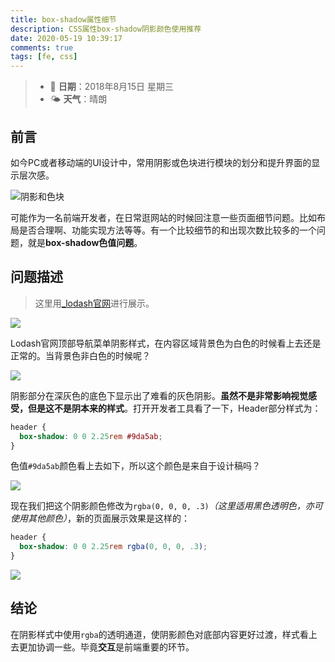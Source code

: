 ```yaml
---
title: box-shadow属性细节
description: CSS属性box-shadow阴影颜色使用推荐
date: 2020-05-19 10:39:17
comments: true
tags: [fe, css]
---
```


> - 📅 **日期**：2018年8月15日 星期三
> - 🌤 **天气**：晴朗

## 前言

如今PC或者移动端的UI设计中，常用阴影或色块进行模块的划分和提升界面的显示层次感。

![阴影和色块](https://gitlab.com/imgrs/pic/uploads/47ced46156dff4de859c3d220c85b53a/kxtsafu.png)

可能作为一名前端开发者，在日常逛网站的时候回注意一些页面细节问题。比如布局是否合理啊、功能实现方法等等。有一个比较细节的和出现次数比较多的一个问题，就是**box-shadow色值问题**。

## 问题描述

> 这里用[_lodash官网](https://lodash.com/docs/4.17.15)进行展示。

![](https://gitlab.com/imgrs/pic/uploads/7ab93680ace94c052f81d2b1d3660059/9tkbid9.png)

Lodash官网顶部导航菜单阴影样式，在内容区域背景色为白色的时候看上去还是正常的。当背景色非白色的时候呢？

![](https://gitlab.com/imgrs/pic/uploads/a80d258e98a64afe64b3ecb8714adaa7/c6mpco4.png)

阴影部分在深灰色的底色下显示出了难看的灰色阴影。**虽然不是非常影响视觉感受，但是这不是阴本来的样式**。打开开发者工具看了一下，Header部分样式为：

```css
header {
  box-shadow: 0 0 2.25rem #9da5ab;
}
```

色值`#9da5ab`颜色看上去如下，所以这个颜色是来自于设计稿吗？

![](https://gitlab.com/imgrs/pic/uploads/f25700848e7f81c3265185375cdf36e6/wc2m2tf.png)

现在我们把这个阴影颜色修改为`rgba(0, 0, 0, .3)`_（这里适用黑色透明色，亦可使用其他颜色）_，新的页面展示效果是这样的：

```css
header {
  box-shadow: 0 0 2.25rem rgba(0, 0, 0, .3);
}
```

![](https://gitlab.com/imgrs/pic/uploads/d86919bd44f75505470350991ebfc8aa/j3d6qbm.png)

## 结论

在阴影样式中使用`rgba`的透明通道，使阴影颜色对底部内容更好过渡，样式看上去更加协调一些。毕竟**交互**是前端重要的环节。
